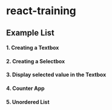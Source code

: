 # react-training


## Example List

#### 1. Creating a Textbox
#### 2. Creating a Selectbox
#### 3. Display selected value in the Textbox
#### 4. Counter App
#### 5. Unordered List
